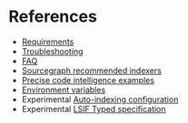 # References

- [Requirements](requirements.md)
- [Troubleshooting](troubleshooting.md)
- [FAQ](faq.md)
- [Sourcegraph recommended indexers](indexers.md)
- [Precise code intelligence examples](precise_examples.md)
- [Environment variables](envvars.md)
- <span class="badge badge-experimental">Experimental</span> [Auto-indexing configuration](auto_indexing_configuration.md)
- <span class="badge badge-experimental">Experimental</span> [LSIF Typed specification](lsif.md)
